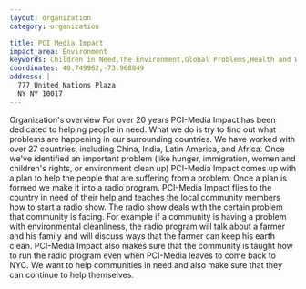 ```yaml
---
layout: organization
category: organization

title: PCI Media Impact
impact_area: Environment
keywords: Children in Need,The Environment,Global Problems,Health and Wellness,Women in Need
coordinates: 40.749962,-73.968849
address: |
  777 United Nations Plaza
  NY NY 10017
---
```

Organization's overview
For over 20 years PCI-Media Impact has been dedicated to helping people in need.  What we do is try to find out what problems are happening in our surrounding countries.  We have worked with over 27 countries, including China, India, Latin America, and Africa.  Once we've identified an important problem (like hunger, immigration, women and children's rights, or environment clean up) PCI-Media Impact comes up with a plan to help the people that are suffering from a problem.  Once a plan is formed we make it into a radio program.  PCI-Media Impact flies to the country in need of their help and teaches the local community members how to start a radio show.  The radio show deals with the certain problem that community is facing.  For example if a community is having a problem with environmental cleanliness, the radio program will talk about a farmer and his family and will discuss ways that the farmer can keep his earth clean.  PCI-Media Impact also makes sure that the community is taught how to run the radio program even when PCI-Media leaves to come back to NYC.  We want to help communities in need and also make sure that they can continue to help themselves.